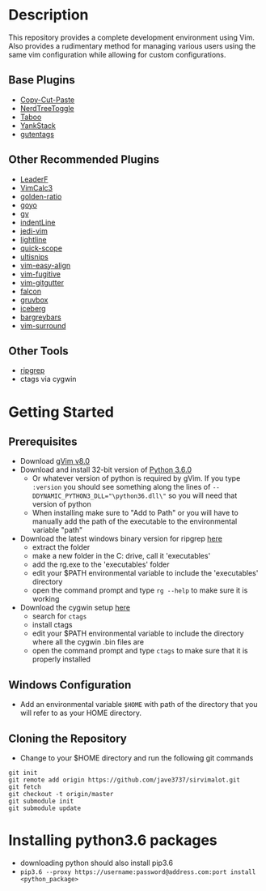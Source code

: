 # Description 
This repository provides a complete development environment using Vim. Also provides a rudimentary method for managing various users using the same vim configuration while allowing for custom configurations.

## Base Plugins 
* [Copy-Cut-Paste](https://github.com/NLKNguyen/copy-cut-paste.vim)
* [NerdTreeToggle](https://github.com/scrooloose/nerdtree)
* [Taboo](https://github.com/gcmt/taboo.vim)
* [YankStack](https://github.com/maxbrunsfeld/vim-yankstack)
* [gutentags](https://github.com/ludovicchabant/vim-gutentags/blob/master/doc/gutentags.txt)

## Other Recommended Plugins
* [LeaderF](https://github.com/Yggdroot/LeaderF)
* [VimCalc3](https://github.com/fedorenchik/VimCalc3)
* [golden-ratio](https://github.com/roman/golden-ratio)
* [goyo](https://github.com/junegunn/goyo.vim)
* [gv](https://github.com/junegunn/gv.vim)
* [indentLine](https://github.com/Yggdroot/indentLine)
* [jedi-vim](https://github.com/davidhalter/jedi-vim)
* [lightline](https://github.com/itchyny/lightline.vim)
* [quick-scope](https://github.com/unblevable/quick-scope)
* [ultisnips](https://github.com/sirver/UltiSnips)
* [vim-easy-align](https://github.com/junegunn/vim-easy-align)
* [vim-fugitive](https://github.com/tpope/vim-fugitive)
* [vim-gitgutter](https://github.com/airblade/vim-gitgutter)
* [falcon](https://github.com/fenetikm/falcon)
* [gruvbox](https://github.com/morhetz/gruvbox)
* [iceberg](https://github.com/cocopon/iceberg.vim)
* [bargreybars](https://github.com/dreadnaut/vim-bargreybars)
* [vim-surround](https://github.com/tpope/vim-surround)

## Other Tools 
* [ripgrep](https://github.com/BurntSushi/ripgrep)
* ctags via cygwin 

# Getting Started
## Prerequisites 
* Download [gVim v8.0](https://www.vim.org/download.php)
* Download and install 32-bit version of [Python 3.6.0](https://www.python.org/downloads/release/python-360/)
    * Or whatever version of python is required by gVim. If you type `:version` you should see something along the lines of `--DDYNAMIC_PYTHON3_DLL="\python36.dll\"` so you will need that version of python
    * When installing make sure to "Add to Path" or you will have to manually add the path of the executable to the environmental variable "path"
* Download the latest windows binary version for ripgrep [here](https://github.com/BurntSushi/ripgrep/releases)
    * extract the folder 
    * make a new folder in the C: drive, call it 'executables' 
    * add the rg.exe to the 'executables' folder
    * edit your $PATH environmental variable to include the 'executables' directory
    * open the command prompt and type `rg --help` to make sure it is working
* Download the cygwin setup [here](https://www.cygwin.com/)
    * search for `ctags` 
    * install ctags 
    * edit your $PATH environmental variable to include the directory where all the cygwin .bin files are 
    * open the command prompt and type `ctags` to make sure that it is properly installed 

## Windows Configuration
* Add an environmental variable `$HOME` with path of the directory that you will refer to as your HOME directory.

## Cloning the Repository
* Change to your $HOME directory and run the following git commands

```@console
git init
git remote add origin https://github.com/jave3737/sirvimalot.git
git fetch
git checkout -t origin/master
git submodule init 
git submodule update
```

# Installing python3.6 packages 
* downloading python should also install pip3.6 
* `pip3.6 --proxy https://username:password@address.com:port install <python_package>`
